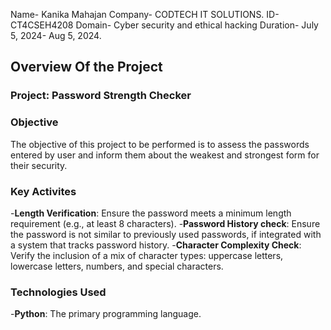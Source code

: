 Name- Kanika Mahajan
Company- CODTECH IT SOLUTIONS.
ID- CT4CSEH4208
Domain- Cyber security and ethical hacking
Duration- July 5, 2024- Aug 5, 2024.


## Overview Of the Project

### Project: Password Strength Checker

### Objective 
The objective of this project to be performed is to assess the passwords entered by user and inform them about the weakest and strongest form for their security.

### Key Activites
-**Length Verification**: Ensure the password meets a minimum length requirement (e.g., at least 8 characters).
-**Password History check**: Ensure the password is not similar to previously used passwords, if integrated with a system that tracks password history.
-**Character Complexity Check**: Verify the inclusion of a mix of character types: uppercase letters, lowercase letters, numbers, and special characters.

### Technologies Used
-**Python**: The primary programming language. 
